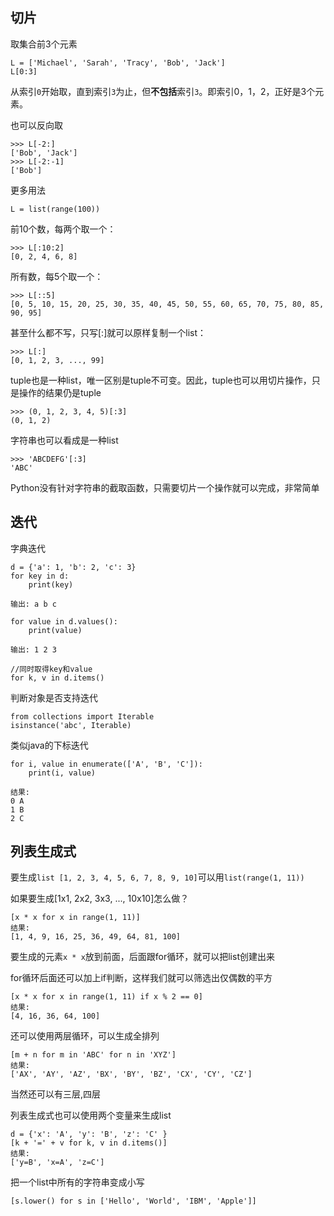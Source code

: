 ## 切片

取集合前3个元素
	
	L = ['Michael', 'Sarah', 'Tracy', 'Bob', 'Jack']
	L[0:3]

从索引`0`开始取，直到索引`3`为止，但**不包括**索引`3`。即索引0，1，2，正好是3个元素。

也可以反向取
	
	>>> L[-2:]
	['Bob', 'Jack']
	>>> L[-2:-1]
	['Bob']

更多用法

	L = list(range(100))
前10个数，每两个取一个：
	
	>>> L[:10:2]
	[0, 2, 4, 6, 8]

所有数，每5个取一个：

	>>> L[::5]
	[0, 5, 10, 15, 20, 25, 30, 35, 40, 45, 50, 55, 60, 65, 70, 75, 80, 85, 90, 95]

甚至什么都不写，只写[:]就可以原样复制一个list：

	>>> L[:]
	[0, 1, 2, 3, ..., 99]

tuple也是一种list，唯一区别是tuple不可变。因此，tuple也可以用切片操作，只是操作的结果仍是tuple

	>>> (0, 1, 2, 3, 4, 5)[:3]
	(0, 1, 2)

字符串也可以看成是一种list

	>>> 'ABCDEFG'[:3]
	'ABC'

Python没有针对字符串的截取函数，只需要切片一个操作就可以完成，非常简单

## 迭代
字典迭代

	d = {'a': 1, 'b': 2, 'c': 3}
	for key in d:
		print(key)

	输出: a b c
	
	for value in d.values():
		print(value)

	输出: 1 2 3 

	//同时取得key和value
	for k, v in d.items()

判断对象是否支持迭代
	
	from collections import Iterable
	isinstance('abc', Iterable) 

类似java的下标迭代

	for i, value in enumerate(['A', 'B', 'C']):
		print(i, value)

	结果:
	0 A
	1 B
	2 C

## 列表生成式
要生成`list [1, 2, 3, 4, 5, 6, 7, 8, 9, 10]`可以用`list(range(1, 11))`

如果要生成[1x1, 2x2, 3x3, ..., 10x10]怎么做？

	[x * x for x in range(1, 11)]
	结果:
	[1, 4, 9, 16, 25, 36, 49, 64, 81, 100]

要生成的元素`x * x`放到前面，后面跟for循环，就可以把list创建出来

for循环后面还可以加上if判断，这样我们就可以筛选出仅偶数的平方

	[x * x for x in range(1, 11) if x % 2 == 0]
	结果:
	[4, 16, 36, 64, 100]

还可以使用两层循环，可以生成全排列

	[m + n for m in 'ABC' for n in 'XYZ']
	结果:
	['AX', 'AY', 'AZ', 'BX', 'BY', 'BZ', 'CX', 'CY', 'CZ']

当然还可以有三层,四层

列表生成式也可以使用两个变量来生成list

	d = {'x': 'A', 'y': 'B', 'z': 'C' }
	[k + '=' + v for k, v in d.items()]
	结果:
	['y=B', 'x=A', 'z=C']

把一个list中所有的字符串变成小写
	
	[s.lower() for s in ['Hello', 'World', 'IBM', 'Apple']]